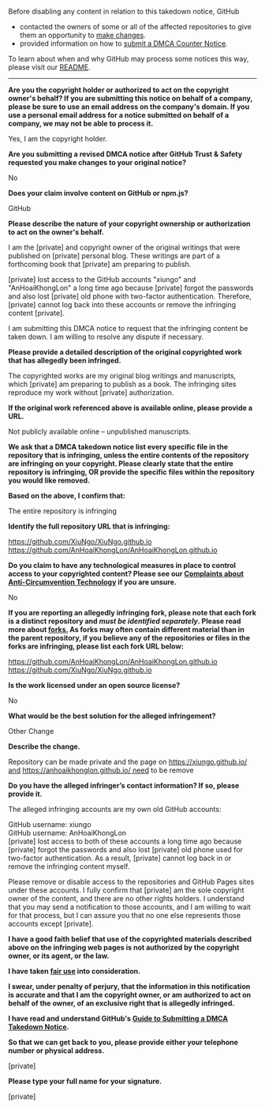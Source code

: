 Before disabling any content in relation to this takedown notice, GitHub
- contacted the owners of some or all of the affected repositories to give them an opportunity to [make changes](https://docs.github.com/en/github/site-policy/dmca-takedown-policy#a-how-does-this-actually-work).
- provided information on how to [submit a DMCA Counter Notice](https://docs.github.com/en/articles/guide-to-submitting-a-dmca-counter-notice).

To learn about when and why GitHub may process some notices this way, please visit our [README](https://github.com/github/dmca/blob/master/README.md#anatomy-of-a-takedown-notice).

---

**Are you the copyright holder or authorized to act on the copyright owner's behalf? If you are submitting this notice on behalf of a company, please be sure to use an email address on the company's domain. If you use a personal email address for a notice submitted on behalf of a company, we may not be able to process it.**

Yes, I am the copyright holder.

**Are you submitting a revised DMCA notice after GitHub Trust & Safety requested you make changes to your original notice?**

No

**Does your claim involve content on GitHub or npm.js?**

GitHub

**Please describe the nature of your copyright ownership or authorization to act on the owner's behalf.**

I am the [private] and copyright owner of the original writings that were published on [private] personal blog. These writings are part of a forthcoming book that [private] am preparing to publish.

[private] lost access to the GitHub accounts "xiungo" and "AnHoaiKhongLon" a long time ago because [private] forgot the passwords and also lost [private] old phone with two-factor authentication. Therefore, [private] cannot log back into these accounts or remove the infringing content [private].

I am submitting this DMCA notice to request that the infringing content be taken down. I am willing to resolve any dispute if necessary.

**Please provide a detailed description of the original copyrighted work that has allegedly been infringed.**

The copyrighted works are my original blog writings and manuscripts, which [private] am preparing to publish as a book. The infringing sites reproduce my work without [private] authorization.

**If the original work referenced above is available online, please provide a URL.**

Not publicly available online – unpublished manuscripts.

**We ask that a DMCA takedown notice list every specific file in the repository that is infringing, unless the entire contents of the repository are infringing on your copyright. Please clearly state that the entire repository is infringing, OR provide the specific files within the repository you would like removed.**

**Based on the above, I confirm that:**

The entire repository is infringing

**Identify the full repository URL that is infringing:**

https://github.com/XiuNgo/XiuNgo.github.io  
https://github.com/AnHoaiKhongLon/AnHoaiKhongLon.github.io

**Do you claim to have any technological measures in place to control access to your copyrighted content? Please see our <a href="https://docs.github.com/articles/guide-to-submitting-a-dmca-takedown-notice#complaints-about-anti-circumvention-technology">Complaints about Anti-Circumvention Technology</a> if you are unsure.**

No

**If you are reporting an allegedly infringing fork, please note that each fork is a distinct repository and <i>must be identified separately</i>. Please read more about <a href="https://docs.github.com/articles/dmca-takedown-policy#b-what-about-forks-or-whats-a-fork">forks.</a> As forks may often contain different material than in the parent repository, if you believe any of the repositories or files in the forks are infringing, please list each fork URL below:**

https://github.com/AnHoaiKhongLon/AnHoaiKhongLon.github.io  
https://github.com/XiuNgo/XiuNgo.github.io  

**Is the work licensed under an open source license?**

No

**What would be the best solution for the alleged infringement?**

Other Change

**Describe the change.**

Repository can be made private and the page on [https://xiungo.github.io/ and](https://xiungo.github.io/and) [https://anhoaikhonglon.github.io/ need](https://anhoaikhonglon.github.io/need) to be remove

**Do you have the alleged infringer’s contact information? If so, please provide it.**

The alleged infringing accounts are my own old GitHub accounts:

GitHub username: xiungo  
GitHub username: AnHoaiKhongLon  
[private] lost access to both of these accounts a long time ago because [private] forgot the passwords and also lost [private] old phone used for two-factor authentication. As a result, [private] cannot log back in or remove the infringing content myself.

Please remove or disable access to the repositories and GitHub Pages sites under these accounts. I fully confirm that [private] am the sole copyright owner of the content, and there are no other rights holders. I understand that you may send a notification to those accounts, and I am willing to wait for that process, but I can assure you that no one else represents those accounts except [private].

**I have a good faith belief that use of the copyrighted materials described above on the infringing web pages is not authorized by the copyright owner, or its agent, or the law.**

**I have taken <a href="https://www.lumendatabase.org/topics/22">fair use</a> into consideration.**

**I swear, under penalty of perjury, that the information in this notification is accurate and that I am the copyright owner, or am authorized to act on behalf of the owner, of an exclusive right that is allegedly infringed.**

**I have read and understand GitHub's <a href="https://docs.github.com/articles/guide-to-submitting-a-dmca-takedown-notice/">Guide to Submitting a DMCA Takedown Notice</a>.**

**So that we can get back to you, please provide either your telephone number or physical address.**

[private]

**Please type your full name for your signature.**

[private]
